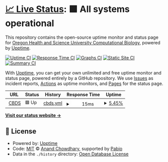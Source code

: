 # [📈 Live Status](https://ohsu-comp-bio.github.io/status-monitor): <!--live status--> **🟩 All systems operational**

This repository contains the open-source uptime monitor and status page for [Oregon Health and Science University Computational Biology](http://www.ohsu.edu/compbio), powered by [Upptime](https://github.com/upptime/upptime).

[![Uptime CI](https://github.com/ohsu-comp-bio/status-monitor/workflows/Uptime%20CI/badge.svg)](https://github.com/ohsu-comp-bio/status-monitor/actions?query=workflow%3A%22Uptime+CI%22)
[![Response Time CI](https://github.com/ohsu-comp-bio/status-monitor/workflows/Response%20Time%20CI/badge.svg)](https://github.com/ohsu-comp-bio/status-monitor/actions?query=workflow%3A%22Response+Time+CI%22)
[![Graphs CI](https://github.com/ohsu-comp-bio/status-monitor/workflows/Graphs%20CI/badge.svg)](https://github.com/ohsu-comp-bio/status-monitor/actions?query=workflow%3A%22Graphs+CI%22)
[![Static Site CI](https://github.com/ohsu-comp-bio/status-monitor/workflows/Static%20Site%20CI/badge.svg)](https://github.com/ohsu-comp-bio/status-monitor/actions?query=workflow%3A%22Static+Site+CI%22)
[![Summary CI](https://github.com/ohsu-comp-bio/status-monitor/workflows/Summary%20CI/badge.svg)](https://github.com/ohsu-comp-bio/status-monitor/actions?query=workflow%3A%22Summary+CI%22)

With [Upptime](https://upptime.js.org), you can get your own unlimited and free uptime monitor and status page, powered entirely by a GitHub repository. We use [Issues](https://github.com/ohsu-comp-bio/status-monitor/issues) as incident reports, [Actions](https://github.com/ohsu-comp-bio/status-monitor/actions) as uptime monitors, and [Pages](https://ohsu-comp-bio.github.io/status-monitor) for the status page.

<!--start: status pages-->
<!-- This summary is generated by Upptime (https://github.com/upptime/upptime) -->
<!-- Do not edit this manually, your changes will be overwritten -->
<!-- prettier-ignore -->
| URL | Status | History | Response Time | Uptime |
| --- | ------ | ------- | ------------- | ------ |
| <img alt="" src="https://icons.duckduckgo.com/ip3/idp.cbds.ohsu.edu.ico" height="13"> [CBDS](https://idp.cbds.ohsu.edu) | 🟩 Up | [cbds.yml](https://github.com/ohsu-comp-bio/status-monitor/commits/HEAD/history/cbds.yml) | <details><summary><img alt="Response time graph" src="./graphs/cbds/response-time-week.png" height="20"> 15ms</summary><br><a href="https://ohsu-comp-bio.github.io/status-monitor/history/cbds"><img alt="Response time 15" src="https://img.shields.io/endpoint?url=https%3A%2F%2Fraw.githubusercontent.com%2Fohsu-comp-bio%2Fstatus-monitor%2FHEAD%2Fapi%2Fcbds%2Fresponse-time.json"></a><br><a href="https://ohsu-comp-bio.github.io/status-monitor/history/cbds"><img alt="24-hour response time 15" src="https://img.shields.io/endpoint?url=https%3A%2F%2Fraw.githubusercontent.com%2Fohsu-comp-bio%2Fstatus-monitor%2FHEAD%2Fapi%2Fcbds%2Fresponse-time-day.json"></a><br><a href="https://ohsu-comp-bio.github.io/status-monitor/history/cbds"><img alt="7-day response time 15" src="https://img.shields.io/endpoint?url=https%3A%2F%2Fraw.githubusercontent.com%2Fohsu-comp-bio%2Fstatus-monitor%2FHEAD%2Fapi%2Fcbds%2Fresponse-time-week.json"></a><br><a href="https://ohsu-comp-bio.github.io/status-monitor/history/cbds"><img alt="30-day response time 15" src="https://img.shields.io/endpoint?url=https%3A%2F%2Fraw.githubusercontent.com%2Fohsu-comp-bio%2Fstatus-monitor%2FHEAD%2Fapi%2Fcbds%2Fresponse-time-month.json"></a><br><a href="https://ohsu-comp-bio.github.io/status-monitor/history/cbds"><img alt="1-year response time 15" src="https://img.shields.io/endpoint?url=https%3A%2F%2Fraw.githubusercontent.com%2Fohsu-comp-bio%2Fstatus-monitor%2FHEAD%2Fapi%2Fcbds%2Fresponse-time-year.json"></a></details> | <details><summary><a href="https://ohsu-comp-bio.github.io/status-monitor/history/cbds">5.45%</a></summary><a href="https://ohsu-comp-bio.github.io/status-monitor/history/cbds"><img alt="All-time uptime 5.45%" src="https://img.shields.io/endpoint?url=https%3A%2F%2Fraw.githubusercontent.com%2Fohsu-comp-bio%2Fstatus-monitor%2FHEAD%2Fapi%2Fcbds%2Fuptime.json"></a><br><a href="https://ohsu-comp-bio.github.io/status-monitor/history/cbds"><img alt="24-hour uptime 5.45%" src="https://img.shields.io/endpoint?url=https%3A%2F%2Fraw.githubusercontent.com%2Fohsu-comp-bio%2Fstatus-monitor%2FHEAD%2Fapi%2Fcbds%2Fuptime-day.json"></a><br><a href="https://ohsu-comp-bio.github.io/status-monitor/history/cbds"><img alt="7-day uptime 5.45%" src="https://img.shields.io/endpoint?url=https%3A%2F%2Fraw.githubusercontent.com%2Fohsu-comp-bio%2Fstatus-monitor%2FHEAD%2Fapi%2Fcbds%2Fuptime-week.json"></a><br><a href="https://ohsu-comp-bio.github.io/status-monitor/history/cbds"><img alt="30-day uptime 5.45%" src="https://img.shields.io/endpoint?url=https%3A%2F%2Fraw.githubusercontent.com%2Fohsu-comp-bio%2Fstatus-monitor%2FHEAD%2Fapi%2Fcbds%2Fuptime-month.json"></a><br><a href="https://ohsu-comp-bio.github.io/status-monitor/history/cbds"><img alt="1-year uptime 5.45%" src="https://img.shields.io/endpoint?url=https%3A%2F%2Fraw.githubusercontent.com%2Fohsu-comp-bio%2Fstatus-monitor%2FHEAD%2Fapi%2Fcbds%2Fuptime-year.json"></a></details>

<!--end: status pages-->

[**Visit our status website →**](https://ohsu-comp-bio.github.io/status-monitor)

## 📄 License

- Powered by: [Upptime](https://github.com/upptime/upptime)
- Code: [MIT](./LICENSE) © [Anand Chowdhary](https://anandchowdhary.com), supported by [Pabio](https://pabio.com)
- Data in the `./history` directory: [Open Database License](https://opendatacommons.org/licenses/odbl/1-0/)
